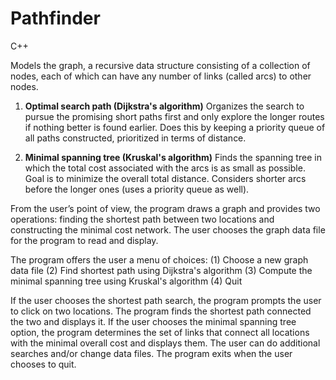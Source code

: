 Pathfinder
==========

C++

Models the graph, a recursive data structure consisting of a collection of nodes, each of which can have any number of links (called arcs) to other nodes.

1. **Optimal search path (Dijkstra's algorithm)**
Organizes the search to pursue the promising short paths first and only explore the longer routes if nothing better
is found earlier. Does this by keeping a priority queue of all paths constructed, prioritized in terms of distance.

2. **Minimal spanning tree (Kruskal's algorithm)**
Finds the spanning tree in which the total cost associated with the arcs is as small as possible. Goal is to minimize the overall total distance. Considers shorter arcs before the longer ones (uses a priority queue as well).


From the user’s point of view, the program draws a graph and provides two operations: finding the shortest path between two locations and constructing the minimal cost network. The user chooses the graph data file for the program to read and display.

The program offers the user a menu of choices:
 (1) Choose a new graph data file
 (2) Find shortest path using Dijkstra's algorithm
 (3) Compute the minimal spanning tree using Kruskal's algorithm
 (4) Quit
 
If the user chooses the shortest path search, the program prompts the user to click on two locations. The program finds the shortest path connected the two and displays it. If the user chooses the minimal spanning tree option, the program determines the set of links that connect all locations with the minimal overall cost and displays them. The user can do additional searches and/or change data files. The program exits when the user chooses to quit.
